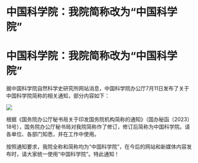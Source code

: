 # 中国科学院：我院简称改为“中国科学院”

# 中国科学院：我院简称改为“中国科学院”

据中国科学院自然科学史研究所网站消息，中国科学院办公厅7月11日发布了关于中国科学院简称的相关通知，部分内容如下：

![](https://inews.gtimg.com/newsapp_bt/0/15814249645/1000)

根据《国务院办公厅秘书局关于印发国务院机构简称的通知》（国办秘函〔2023〕18号），国务院办公厅秘书局对我院简称作了修订，修订后简称为中国科学院。请各单位、各部门知悉，并在工作中使用。

按照通知要求，我院全称和简称均为“中国科学院”，在今后的网站和新媒体内容发布时，请大家统一使用“中国科学院”。特此通知！

